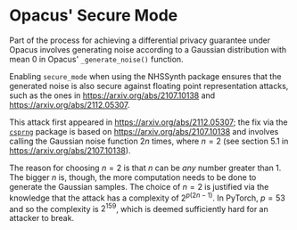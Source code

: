 # Opacus' Secure Mode

Part of the process for achieving a differential privacy guarantee under Opacus involves generating noise according to a Gaussian distribution with mean 0 in Opacus' `_generate_noise()` function.

Enabling `secure_mode` when using the NHSSynth package ensures that the generated noise is also secure against floating point representation attacks, such as the ones in https://arxiv.org/abs/2107.10138 and https://arxiv.org/abs/2112.05307.

This attack first appeared in https://arxiv.org/abs/2112.05307; the fix via the [`csprng`](https://github.com/pytorch/csprng) package is based on https://arxiv.org/abs/2107.10138 and involves calling the Gaussian noise function $2n$ times, where $n=2$ (see section 5.1 in https://arxiv.org/abs/2107.10138).

The reason for choosing $n=2$ is that $n$ can be *any* number greater than $1$. The bigger $n$ is, though, the more computation needs to be done to generate the Gaussian samples. The choice of $n=2$ is justified via the knowledge that the attack has a complexity of $2^{p(2n-1)}$. In PyTorch, $p=53$ and so the complexity is $2^159$, which is deemed sufficiently hard for an attacker to break.